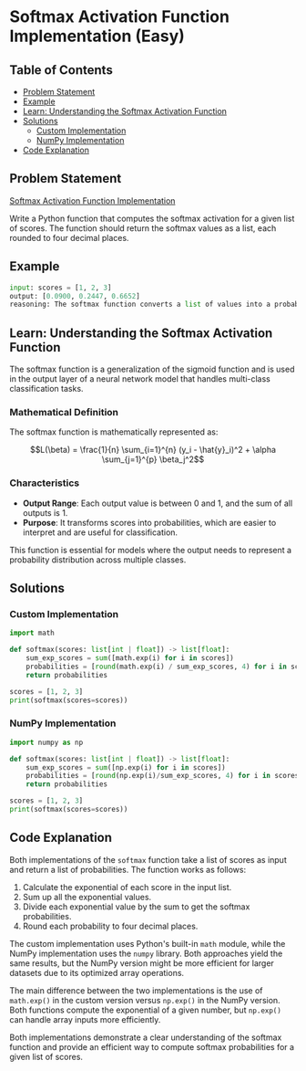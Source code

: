 # Softmax Activation Function Implementation (Easy)

## Table of Contents

- [Problem Statement](#problem-statement)
- [Example](#example)
- [Learn: Understanding the Softmax Activation Function](#learn-understanding-the-softmax-activation-function)
- [Solutions](#solutions)
  - [Custom Implementation](#custom-implementation)
  - [NumPy Implementation](#numpy-implementation)
- [Code Explanation](#code-explanation)

## Problem Statement

[Softmax Activation Function Implementation](https://www.deep-ml.com/problem/Softmax%20Activation%20Function%20Implementation)

Write a Python function that computes the softmax activation for a given list of scores. The function should return the softmax values as a list, each rounded to four decimal places.

## Example

```python
input: scores = [1, 2, 3]
output: [0.0900, 0.2447, 0.6652]
reasoning: The softmax function converts a list of values into a probability distribution. The probabilities are proportional to the exponential of each element divided by the sum of the exponentials of all elements in the list.
```

## Learn: Understanding the Softmax Activation Function

The softmax function is a generalization of the sigmoid function and is used in the output layer of a neural network model that handles multi-class classification tasks.

### Mathematical Definition

The softmax function is mathematically represented as:

```math
L(\beta) = \frac{1}{n} \sum_{i=1}^{n} (y_i - \hat{y}_i)^2 + \alpha \sum_{j=1}^{p} \beta_j^2
```

### Characteristics

- **Output Range**: Each output value is between 0 and 1, and the sum of all outputs is 1.
- **Purpose**: It transforms scores into probabilities, which are easier to interpret and are useful for classification.

This function is essential for models where the output needs to represent a probability distribution across multiple classes.

## Solutions

### Custom Implementation

```python
import math

def softmax(scores: list[int | float]) -> list[float]:
    sum_exp_scores = sum([math.exp(i) for i in scores])
    probabilities = [round(math.exp(i) / sum_exp_scores, 4) for i in scores]
    return probabilities

scores = [1, 2, 3]
print(softmax(scores=scores))
```

### NumPy Implementation

```python
import numpy as np

def softmax(scores: list[int | float]) -> list[float]:
    sum_exp_scores = sum([np.exp(i) for i in scores])
    probabilities = [round(np.exp(i)/sum_exp_scores, 4) for i in scores]
    return probabilities

scores = [1, 2, 3]
print(softmax(scores=scores))
```

## Code Explanation

Both implementations of the `softmax` function take a list of scores as input and return a list of probabilities. The function works as follows:

1. Calculate the exponential of each score in the input list.
2. Sum up all the exponential values.
3. Divide each exponential value by the sum to get the softmax probabilities.
4. Round each probability to four decimal places.

The custom implementation uses Python's built-in `math` module, while the NumPy implementation uses the `numpy` library. Both approaches yield the same results, but the NumPy version might be more efficient for larger datasets due to its optimized array operations.

The main difference between the two implementations is the use of `math.exp()` in the custom version versus `np.exp()` in the NumPy version. Both functions compute the exponential of a given number, but `np.exp()` can handle array inputs more efficiently.

Both implementations demonstrate a clear understanding of the softmax function and provide an efficient way to compute softmax probabilities for a given list of scores.
